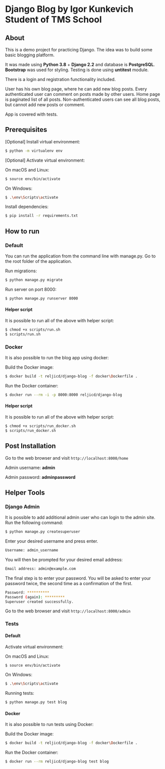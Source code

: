 # Django Blog by Igor Kunkevich Student of TMS School

## About

This is a demo project for practicing Django.
The idea was to build some basic blogging platform.

It was made using **Python 3.8** + **Django 2.2** and database is **PostgreSQL**.
**Bootstrap** was used for styling.
Testing is done using **untitest** module.

There is a login and registration functionality included.

User has his own blog page, where he can add new blog posts. 
Every authenticated user can comment on posts made by other users.
Home page is paginated list of all posts.
Non-authenticated users can see all blog posts, but cannot add new posts or comment.

App is covered with tests.

## Prerequisites

\[Optional\] Install virtual environment:

```bash
$ python -m virtualenv env
```

\[Optional\] Activate virtual environment:

On macOS and Linux:
```bash
$ source env/bin/activate
```

On Windows:
```bash
$ .\env\Scripts\activate
```

Install dependencies:
```bash
$ pip install -r requirements.txt
```

## How to run

### Default

You can run the application from the command line with manage.py.
Go to the root folder of the application.

Run migrations:
```bash
$ python manage.py migrate
```

Run server on port 8000:
```bash
$ python manage.py runserver 8000
```

#### Helper script

It is possible to run all of the above with helper script:

```bash
$ chmod +x scripts/run.sh
$ scripts/run.sh
```

### Docker

It is also possible to run the blog app using docker:

Build the Docker image:
```bash
$ docker build -t reljicd/django-blog -f docker\Dockerfile .
```

Run the Docker container:
```bash
$ docker run --rm -i -p 8000:8000 reljicd/django-blog
```

#### Helper script

It is possible to run all of the above with helper script:

```bash
$ chmod +x scripts/run_docker.sh
$ scripts/run_docker.sh
```

## Post Installation

Go to the web browser and visit `http://localhost:8000/home`

Admin username: **admin**

Admin password: **adminpassword**

## Helper Tools

### Django Admin

It is possible to add additional admin user who can login to the admin site. Run the following command:
```bash
$ python manage.py createsuperuser
```
Enter your desired username and press enter.
```bash
Username: admin_username
```
You will then be prompted for your desired email address:
```bash
Email address: admin@example.com
```
The final step is to enter your password. You will be asked to enter your password twice, the second time as a confirmation of the first.
```bash
Password: **********
Password (again): *********
Superuser created successfully.
```

Go to the web browser and visit `http://localhost:8000/admin`

### Tests

#### Default
Activate virtual environment:

On macOS and Linux:
```bash
$ source env/bin/activate
```

On Windows:
```bash
$ .\env\Scripts\activate
```

Running tests:
```bash
$ python manage.py test blog
```

#### Docker

It is also possible to run tests using Docker:

Build the Docker image:
```bash
$ docker build -t reljicd/django-blog -f docker\Dockerfile .
```

Run the Docker container:
```bash
$ docker run --rm reljicd/django-blog test blog
```
